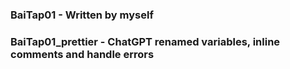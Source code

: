 ### BaiTap01 - Written by myself
### BaiTap01_prettier - ChatGPT renamed variables, inline comments and handle errors